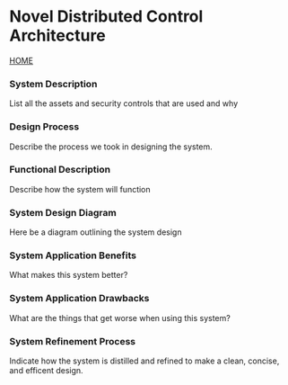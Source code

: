 # Novel Distributed Control Architecture

[HOME](https://github.com/adamspanier/Distributed-Systems-Security/blob/main/README.md)

### System Description

List all the assets and security controls that are used and why

### Design Process

Describe the process we took in designing the system.

### Functional Description

Describe how the system will function

### System Design Diagram

Here be a diagram outlining the system design

### System Application Benefits

What makes this system better?

### System Application Drawbacks

What are the things that get worse when using this system?

### System Refinement Process

Indicate how the system is distilled and refined to make a clean, concise, and efficent design.
